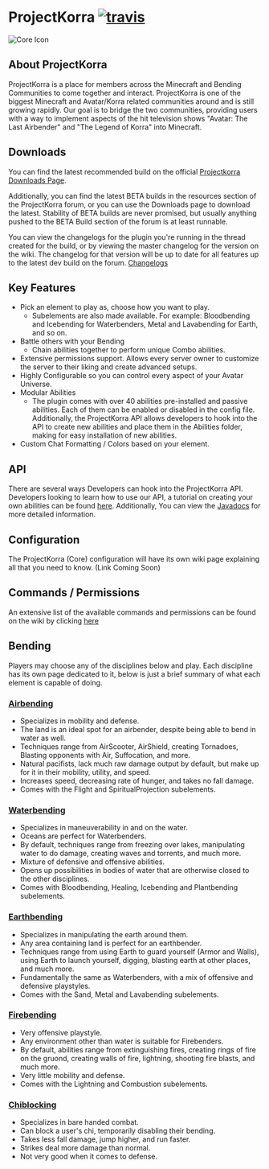 # ProjectKorra [![travis](https://travis-ci.org/ProjectKorra/ProjectKorra.svg?branch=master)](https://travis-ci.org/ProjectKorra/ProjectKorra)

![Core Icon](http://i.imgur.com/8XB8XHF.png)



## About ProjectKorra

ProjectKorra is a place for members across the Minecraft and Bending Communities to come together and interact. ProjectKorra is one of the biggest Minecraft and Avatar/Korra related communities around and is still growing rapidly. Our goal is to bridge the two communities, providing users with a way to implement aspects of the hit television shows "Avatar: The Last Airbender" and "The Legend of Korra" into Minecraft.

## Downloads

You can find the latest recommended build on the official [Projectkorra Downloads Page](http://projectkorra.com/resources/categories/official-plugin-releases.2/).

Additionally, you can find the latest BETA builds in the resources section of the ProjectKorra forum, or you can use the Downloads page to download the latest. Stability of BETA builds are never promised, but usually anything pushed to the BETA Build section of the forum is at least runnable.

You can view the changelogs for the plugin you're running in the thread created for the build, or by viewing the master changelog for the version on the wiki. The changelog for that version will be up to date for all features up to the latest dev build on the forum. [Changelogs](http://projectkorra.com/wiki/index.php?title=Changelogs)

## Key Features

- Pick an element to play as, choose how you want to play.
  - Subelements are also made available. For example: Bloodbending and Icebending for Waterbenders, Metal and Lavabending for Earth, and so on.
- Battle others with your Bending
  - Chain abilities together to perform unique Combo abilities.
- Extensive permissions support. Allows every server owner to customize the server to their liking and create advanced setups.
- Highly Configurable so you can control every aspect of your Avatar Universe.
- Modular Abilities
  - The plugin comes with over 40 abilities pre-installed and passive abilities. Each of them can be enabled or disabled in the config file. Additionally, the ProjectKorra API allows developers to hook into the API to create new abilities and place them in the Abilities folder, making for easy installation of new abilities.
- Custom Chat Formatting / Colors based on your element.

## API

There are several ways Developers can hook into the ProjectKorra API. Developers looking to learn how to use our API, a tutorial on creating your own abilities can be found [here](http://projectkorra.com/wiki/index.php?title=Creating_A_ProjectKorra_Ability). Additionally, You can view the [Javadocs](http://projectkorra.com/docs) for more detailed information.

## Configuration

The ProjectKorra (Core) configuration will have its own wiki page explaining all that you need to know. (Link Coming Soon)

## Commands / Permissions

An extensive list of the available commands and permissions can be found on the wiki by clicking [here](http://projectkorra.com/wiki/index.php?title=ProjectKorra_(Core)_Commands_and_Permissions)

## Bending

Players may choose any of the disciplines below and play. Each discipline has its own page dedicated to it, below is just a brief summary of what each element is capable of doing.

### [Airbending](http://projectkorra.com/wiki/index.php?title=Airbending)

- Specializes in mobility and defense.
- The land is an ideal spot for an airbender, despite being able to bend in water as well.
- Techniques range from AirScooter, AirShield, creating Tornadoes, Blasting opponents with Air, Suffocation, and more.
- Natural pacifists, lack much raw damage output by default, but make up for it in their mobility, utility, and speed.
- Increases speed, decreasing rate of hunger, and takes no fall damage.
- Comes with the Flight and SpiritualProjection subelements.

### [Waterbending](http://projectkorra.com/wiki/index.php?title=Waterbending)

- Specializes in maneuverability in and on the water.
- Oceans are perfect for Waterbenders.
- By default, techniques range from freezing over lakes, manipulating water to do damage, creating waves and torrents, and much more.
- Mixture of defensive and offensive abilities.
- Opens up possibilities in bodies of water that are otherwise closed to the other disciplines.
- Comes with Bloodbending, Healing, Icebending and Plantbending subelements.

### [Earthbending](http://projectkorra.com/wiki/index.php?title=Earthbending)

- Specializes in manipulating the earth around them.
- Any area containing land is perfect for an earthbender.
- Techniques range from using Earth to guard yourself (Armor and Walls), using Earth to launch yourself, digging, blasting earth at other places, and much more.
- Fundamentally the same as Waterbenders, with a mix of offensive and defensive playstyles.
- Comes with the Sand, Metal and Lavabending subelements.

### [Firebending](http://projectkorra.com/wiki/index.php?title=Firebending)

- Very offensive playstyle.
- Any environment other than water is suitable for Firebenders.
- By default, abilities range from extinguishing fires, creating rings of fire on the gruond, creating walls of fire, lightning, shooting fire blasts, and much more.
- Very little mobility and defense.
- Comes with the Lightning and Combustion subelements.

### [Chiblocking](http://projectkorra.com/wiki/index.php?title=Chiblocking)

- Specializes in bare handed combat.
- Can block a user's chi, temporarily disabling their bending.
- Takes less fall damage, jump higher, and run faster.
- Strikes deal more damage than normal.
- Not very good when it comes to defense.